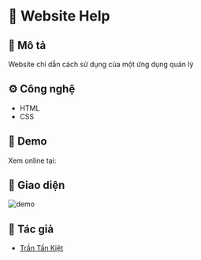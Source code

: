 # 🌻 Website Help

## 📝 Mô tả
Website chỉ dẫn cách sử dụng của một ứng dụng quản lý 

## ⚙️ Công nghệ
- HTML
- CSS

## 🚀 Demo
Xem online tại:

## 📸 Giao diện
![demo](screenshot.png)

## 🙋 Tác giả
- [Trần Tấn Kiệt](https://github.com/tankiet2006)
